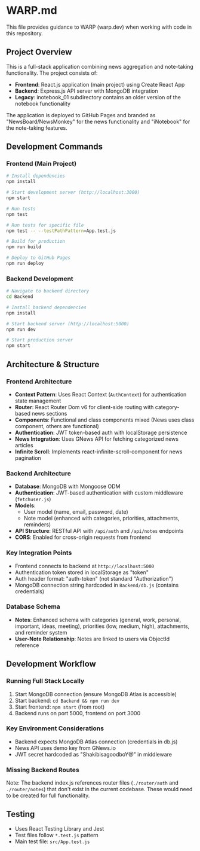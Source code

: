 # WARP.md

This file provides guidance to WARP (warp.dev) when working with code in this repository.

## Project Overview

This is a full-stack application combining news aggregation and note-taking functionality. The project consists of:
- **Frontend**: React.js application (main project) using Create React App
- **Backend**: Express.js API server with MongoDB integration
- **Legacy**: inotebook_01 subdirectory contains an older version of the notebook functionality

The application is deployed to GitHub Pages and branded as "NewsBoard/NewsMonkey" for the news functionality and "iNotebook" for the note-taking features.

## Development Commands

### Frontend (Main Project)
```bash
# Install dependencies
npm install

# Start development server (http://localhost:3000)
npm start

# Run tests
npm test

# Run tests for specific file
npm test -- --testPathPattern=App.test.js

# Build for production
npm run build

# Deploy to GitHub Pages
npm run deploy
```

### Backend Development
```bash
# Navigate to backend directory
cd Backend

# Install backend dependencies
npm install

# Start backend server (http://localhost:5000)
npm run dev

# Start production server
npm start
```

## Architecture & Structure

### Frontend Architecture
- **Context Pattern**: Uses React Context (`AuthContext`) for authentication state management
- **Router**: React Router Dom v6 for client-side routing with category-based news sections
- **Components**: Functional and class components mixed (News uses class component, others are functional)
- **Authentication**: JWT token-based auth with localStorage persistence
- **News Integration**: Uses GNews API for fetching categorized news articles
- **Infinite Scroll**: Implements react-infinite-scroll-component for news pagination

### Backend Architecture
- **Database**: MongoDB with Mongoose ODM
- **Authentication**: JWT-based authentication with custom middleware (`fetchuser.js`)
- **Models**: 
  - User model (name, email, password, date)
  - Note model (enhanced with categories, priorities, attachments, reminders)
- **API Structure**: RESTful API with `/api/auth` and `/api/notes` endpoints
- **CORS**: Enabled for cross-origin requests from frontend

### Key Integration Points
- Frontend connects to backend at `http://localhost:5000`
- Authentication token stored in localStorage as "token"
- Auth header format: "auth-token" (not standard "Authorization")
- MongoDB connection string hardcoded in `Backend/db.js` (contains credentials)

### Database Schema
- **Notes**: Enhanced schema with categories (general, work, personal, important, ideas, meeting), priorities (low, medium, high), attachments, and reminder system
- **User-Note Relationship**: Notes are linked to users via ObjectId reference

## Development Workflow

### Running Full Stack Locally
1. Start MongoDB connection (ensure MongoDB Atlas is accessible)
2. Start backend: `cd Backend && npm run dev`
3. Start frontend: `npm start` (from root)
4. Backend runs on port 5000, frontend on port 3000

### Key Environment Considerations
- Backend expects MongoDB Atlas connection (credentials in db.js)
- News API uses demo key from GNews.io
- JWT secret hardcoded as "ShakibisagoodboY@" in middleware

### Missing Backend Routes
Note: The backend index.js references router files (`./router/auth` and `./router/notes`) that don't exist in the current codebase. These would need to be created for full functionality.

## Testing
- Uses React Testing Library and Jest
- Test files follow `*.test.js` pattern
- Main test file: `src/App.test.js`
